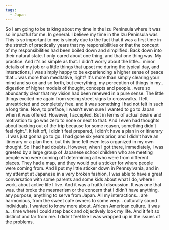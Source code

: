 ```yaml
---
tags:
  - Japan
---
```


So I am going to be talking about my time in the Izu Peninsula where it was so impactful for me. In general. I believe my time in the Izu Peninsula was This is so important to me is simply due to the fact that it was a first time in the stretch of practically years that my responsibilities or that the concept of my responsibilities had been boiled down and simplified. Back down into their natural state. I only cared about one thing, and that one thing was. My practice. And it's as simple as that. I didn't worry about the little... minor details of my job or a little things that upset me during the typical day, and interactions, I was simply happy to be experiencing a higher sense of peace that... was more than meditative, right? It's more than simply clearing your mind and so on and so forth, but everything, my perception of things in my.. digestion of higher models of thought, concepts and people.. were so abundantly clear that my vision had been renewed in a pure sense. The little things excited me again from seeing street signs to crosswalks. I felt unrestricted and completely free. and it was something I had not felt in such a long time. Now, to preface, I wasn't even sure I wanted to go to Japan when it was offered. However, I accepted. But in terms of actual desire and motivation to go was zero to none or next to that. And I even had thoughts about backing out of the trip because for some reason, something didn't feel right.". It felt off, I didn't feel prepared, I didn't have a plan in or itinerary . I was just gonna go to go. I had gone six years prior, and I didn't have an itinerary or a plan then. but this time felt even less organized in my own thought. So I had had doubts. However, when I got there, immediately, I was greeted by a large group of Japanese school children who are meeting people who were coming off determining all who were from different places. They had a map, and they would put a sticker for where people were coming from. And I put my little sticker down in Pennsylvania, and in my attempt at Japanese in a very broken fashion, I was able to have a great conversation with some parents and some kids about what I do, where I work. about active life I live. And it was a fruitful discussion. It was one that was. that broke the mesmerism or the concern that I didn't have anything, any purpose, anything to serve from Japan. All my interactions... are harmonious, from the sweet cafe owners to some very... culturally sound individuals. I wanted to know more about. African American culture. It was a... time where I could step back and objectively look my life. And it felt so distinct and far from me. I didn't feel like I was wrapped up in the issues of the problems. 